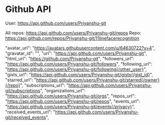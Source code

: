 # Github API 

User: https://api.github.com/users/Priyanshu-git

All repos: https://api.github.com/users/Priyanshu-git/repos
Repo: https://api.github.com/repos/Priyanshu-git/11linefacerecognition

"avatar_url": "https://avatars.githubusercontent.com/u/64630722?v=4",
"gravatar_id": "",
"url": "https://api.github.com/users/Priyanshu-git",
"html_url": "https://github.com/Priyanshu-git", 
"followers_url": "https://api.github.com/users/Priyanshu-git/followers",
"following_url": "https://api.github.com/users/Priyanshu-git/following{/other_user}",
"gists_url": "https://api.github.com/users/Priyanshu-git/gists{/gist_id}",
"starred_url": "https://api.github.com/users/Priyanshu-git/starred{/owner}{/repo}",
"subscriptions_url": "https://api.github.com/users/Priyanshu-git/subscriptions",
"organizations_url": "https://api.github.com/users/Priyanshu-git/orgs",
"repos_url": "https://api.github.com/users/Priyanshu-git/repos",
"events_url": "https://api.github.com/users/Priyanshu-git/events{/privacy}",
"received_events_url": "https://api.github.com/users/Priyanshu-git/received_events",